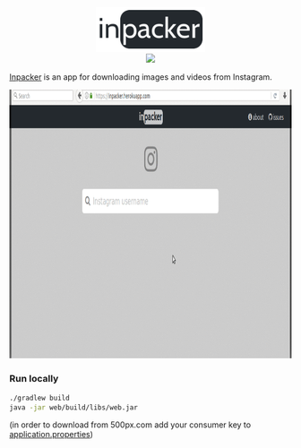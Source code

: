 <p align="center">
  <img src="/garbage/logo.png" height="80" />
  <br />
  <a href="https://travis-ci.org/dreyman/inpacker"><img src="https://travis-ci.org/dreyman/inpacker.svg?branch=master" /></a>
</p>

[Inpacker](https://inpacker.herokuapp.com) is an app for downloading images and videos from Instagram.

<p align="center">
  <img src="/garbage/overview2.gif" height="480" />
</p>

### Run locally
```bash
./gradlew build
java -jar web/build/libs/web.jar
```
(in order to download from 500px.com add your consumer key to [application.properties](/web/src/main/resources/application.properties))
